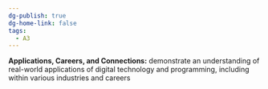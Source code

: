 ```yaml
---
dg-publish: true
dg-home-link: false
tags:
  - A3
---
```

**Applications, Careers, and Connections:** demonstrate an understanding of real-world applications of digital technology and programming, including within various industries and careers
